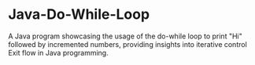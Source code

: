 # Java-Do-While-Loop
A Java program showcasing the usage of the do-while loop to print "Hi" followed by incremented numbers, providing insights into iterative control Exit flow in Java programming.
